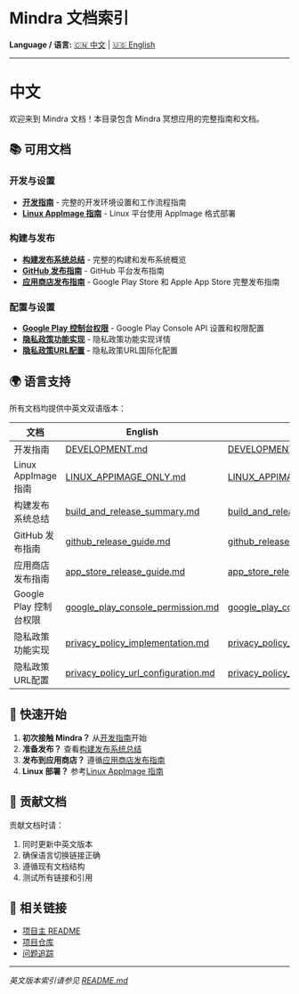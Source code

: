 # Mindra 文档索引

**Language / 语言:** [🇨🇳 中文](#中文) | [🇺🇸 English](README.md)

---

# 中文

欢迎来到 Mindra 文档！本目录包含 Mindra 冥想应用的完整指南和文档。

## 📚 可用文档

### 开发与设置
- **[开发指南](DEVELOPMENT_ZH.md)** - 完整的开发环境设置和工作流程指南
- **[Linux AppImage 指南](LINUX_APPIMAGE_ONLY_ZH.md)** - Linux 平台使用 AppImage 格式部署

### 构建与发布
- **[构建发布系统总结](build_and_release_summary_ZH.md)** - 完整的构建和发布系统概览
- **[GitHub 发布指南](github_release_guide_ZH.md)** - GitHub 平台发布指南
- **[应用商店发布指南](app_store_release_guide_ZH.md)** - Google Play Store 和 Apple App Store 完整发布指南

### 配置与设置
- **[Google Play 控制台权限](google_play_console_permission_ZH.md)** - Google Play Console API 设置和权限配置
- **[隐私政策功能实现](privacy_policy_implementation_ZH.md)** - 隐私政策功能实现详情
- **[隐私政策URL配置](privacy_policy_url_configuration_ZH.md)** - 隐私政策URL国际化配置

## 🌍 语言支持

所有文档均提供中英文双语版本：

| 文档 | English | 中文 |
|------|---------|------|
| 开发指南 | [DEVELOPMENT.md](DEVELOPMENT.md) | [DEVELOPMENT_ZH.md](DEVELOPMENT_ZH.md) |
| Linux AppImage 指南 | [LINUX_APPIMAGE_ONLY.md](LINUX_APPIMAGE_ONLY.md) | [LINUX_APPIMAGE_ONLY_ZH.md](LINUX_APPIMAGE_ONLY_ZH.md) |
| 构建发布系统总结 | [build_and_release_summary.md](build_and_release_summary.md) | [build_and_release_summary_ZH.md](build_and_release_summary_ZH.md) |
| GitHub 发布指南 | [github_release_guide.md](github_release_guide.md) | [github_release_guide_ZH.md](github_release_guide_ZH.md) |
| 应用商店发布指南 | [app_store_release_guide.md](app_store_release_guide.md) | [app_store_release_guide_ZH.md](app_store_release_guide_ZH.md) |
| Google Play 控制台权限 | [google_play_console_permission.md](google_play_console_permission.md) | [google_play_console_permission_ZH.md](google_play_console_permission_ZH.md) |
| 隐私政策功能实现 | [privacy_policy_implementation.md](privacy_policy_implementation.md) | [privacy_policy_implementation_ZH.md](privacy_policy_implementation_ZH.md) |
| 隐私政策URL配置 | [privacy_policy_url_configuration.md](privacy_policy_url_configuration.md) | [privacy_policy_url_configuration_ZH.md](privacy_policy_url_configuration_ZH.md) |

## 🚀 快速开始

1. **初次接触 Mindra？** 从[开发指南](DEVELOPMENT_ZH.md)开始
2. **准备发布？** 查看[构建发布系统总结](build_and_release_summary_ZH.md)
3. **发布到应用商店？** 遵循[应用商店发布指南](app_store_release_guide_ZH.md)
4. **Linux 部署？** 参考[Linux AppImage 指南](LINUX_APPIMAGE_ONLY_ZH.md)

## 📝 贡献文档

贡献文档时请：

1. 同时更新中英文版本
2. 确保语言切换链接正确
3. 遵循现有文档结构
4. 测试所有链接和引用

## 🔗 相关链接

- [项目主 README](../README.md)
- [项目仓库](https://github.com/gonewx/mindra)
- [问题追踪](https://github.com/gonewx/mindra/issues)

---

*英文版本索引请参见 [README.md](README.md)*